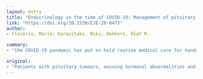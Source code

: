 ```yaml
---
layout: entry
title: "Endocrinology in the time of COVID-19: Management of pituitary tumours"
link: "https://doi.org/10.1530/EJE-20-0473"
author:
- Fleseriu, Maria; Karavitaki, Niki; Dekkers, Olaf M.

summary:
- "the COVID-19 pandemic has put on hold routine medical care for hundreds of millions of patients around the globe. The majority of patients with pituitary tumours have co-morbidities potentially impacting the course and management. Here we summarize some of the diagnostic and management dilemmas for these patients. We also attempt to address how pituiitary services should be remodelled in the event of similar crises, while maintaining or even improving patient outcomes."

original:
- "Patients with pituitary tumours, ensuing hormonal abnormalities and mass effects are usually followed in multidisciplinary pituitary clinics and can represent a management challenge even during times of non-pandemic. The COVID-19 pandemic has put on hold routine medical care for hundreds of millions of patients around the globe, while many pituitary patients' evaluations cannot be delayed for too long. Furthermore, the majority of patients with pituitary tumours have co-morbidities potentially impacting the course and management of COVID-19 (e.g. hypopituitarism, diabetes mellitus, hypertension, obesity, cardiovascular disease). Here, we summarize some of the diagnostic and management dilemmas for these patients, and we provide guidance on safe and as effective as possible delivery of care in the COVID-19 era. We also attempt to address how pituitary services should be remodelled in the event of similar crises, while maintaining or even improving patient outcomes. Regular review of these recommendations and further adjustments are needed, depending on the evolution of the COVID-19 pandemic status. We consider that utilization of successful models of pituitary multidisciplinary care implemented during the COVID-19 pandemic should continue after the crisis is over by using the valuable and exceptional experience gained during these challenging times."
---
```


